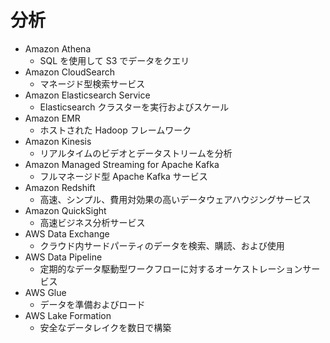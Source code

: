 # 分析
- Amazon Athena	
    - SQL を使用して S3 でデータをクエリ
- Amazon CloudSearch		
    - マネージド型検索サービス
- Amazon Elasticsearch Service		
    - Elasticsearch クラスターを実行およびスケール
- Amazon EMR		
    - ホストされた Hadoop フレームワーク
- Amazon Kinesis		
    - リアルタイムのビデオとデータストリームを分析
- Amazon Managed Streaming for Apache Kafka		
    - フルマネージド型 Apache Kafka サービス
- Amazon Redshift		
    - 高速、シンプル、費用対効果の高いデータウェアハウジングサービス
- Amazon QuickSight		
    - 高速ビジネス分析サービス
- AWS Data Exchange		
    - クラウド内サードパーティのデータを検索、購読、および使用
- AWS Data Pipeline		
    - 定期的なデータ駆動型ワークフローに対するオーケストレーションサービス
- AWS Glue		
    - データを準備およびロード
- AWS Lake Formation		
    - 安全なデータレイクを数日で構築